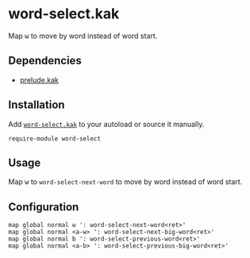 # word-select.kak

Map <kbd>w</kbd> to move by word instead of word start.

## Dependencies

- [prelude.kak]

[prelude.kak]: https://github.com/alexherbo2/prelude.kak

## Installation

Add [`word-select.kak`](rc/word-select.kak) to your autoload or source it manually.

``` kak
require-module word-select
```

## Usage

Map <kbd>w</kbd> to `word-select-next-word` to move by word instead of word start.

## Configuration

``` kak
map global normal w ': word-select-next-word<ret>'
map global normal <a-w> ': word-select-next-big-word<ret>'
map global normal b ': word-select-previous-word<ret>'
map global normal <a-b> ': word-select-previous-big-word<ret>'
```

[Kakoune]: https://kakoune.org
